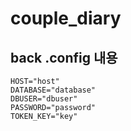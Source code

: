 # couple_diary


## back .config 내용
```
HOST="host"
DATABASE="database"
DBUSER="dbuser"
PASSWORD="password"
TOKEN_KEY="key"
```